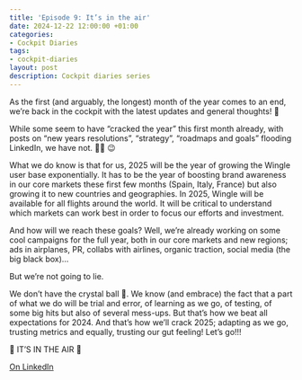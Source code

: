 ```yaml
---
title: 'Episode 9: It’s in the air'
date: 2024-12-22 12:00:00 +01:00
categories:
- Cockpit Diaries
tags:
- cockpit-diaries
layout: post
description: Cockpit diaries series
---
```


As the first (and arguably, the longest) month of the year comes to an end, we’re back in the cockpit with the latest updates and general thoughts! 🙌

While some seem to have “cracked the year” this first month already, with posts on “new years resolutions”, “strategy”, “roadmaps and goals” flooding LinkedIn, we have not. 🤷‍♂️ 😉

What we do know is that for us, 2025 will be the year of growing the Wingle user base exponentially. It has to be the year of boosting brand awareness in our core markets these first few months (Spain, Italy, France) but also growing it to new countries and geographies. In 2025, Wingle will be available for all flights around the world. It will be critical to understand which markets can work best in order to focus our efforts and investment.

And how will we reach these goals? Well, we’re already working on some cool campaigns for the full year, both in our core markets and new regions; ads in airplanes, PR, collabs with airlines, organic traction, social media (the big black box)… 

But we’re not going to lie. 

We don’t have the crystal ball 🔮. We know (and embrace) the fact that a part of what we do will be trial and error, of learning as we go, of testing, of some big hits but also of several mess-ups. But that’s how we beat all expectations for 2024. And that’s how we’ll crack 2025; adapting as we go, trusting metrics and equally, trusting our gut feeling! Let’s go!!!

 🛫 IT’S IN THE AIR 🛫

[On LinkedIn](https://www.linkedin.com/posts/lets-wingle_wingle-cockpit-diaries-episode-9-its-activity-7288511494617505793-rYOK/?utm_source=share&utm_medium=member_desktop)